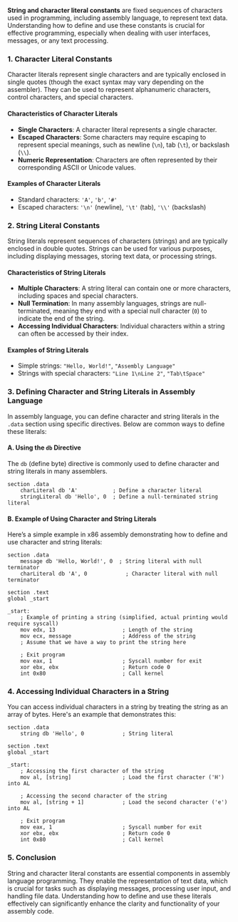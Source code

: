 **String and character literal constants** are fixed sequences of characters used in programming, including assembly language, to represent text data. Understanding how to define and use these constants is crucial for effective programming, especially when dealing with user interfaces, messages, or any text processing.

### 1. **Character Literal Constants**

Character literals represent single characters and are typically enclosed in single quotes (though the exact syntax may vary depending on the assembler). They can be used to represent alphanumeric characters, control characters, and special characters.

#### **Characteristics of Character Literals**

- **Single Characters**: A character literal represents a single character.
- **Escaped Characters**: Some characters may require escaping to represent special meanings, such as newline (`\n`), tab (`\t`), or backslash (`\\`).
- **Numeric Representation**: Characters are often represented by their corresponding ASCII or Unicode values.

#### **Examples of Character Literals**

- Standard characters: `'A'`, `'b'`, `'#'`
- Escaped characters: `'\n'` (newline), `'\t'` (tab), `'\\'` (backslash)

### 2. **String Literal Constants**

String literals represent sequences of characters (strings) and are typically enclosed in double quotes. Strings can be used for various purposes, including displaying messages, storing text data, or processing strings.

#### **Characteristics of String Literals**

- **Multiple Characters**: A string literal can contain one or more characters, including spaces and special characters.
- **Null Termination**: In many assembly languages, strings are null-terminated, meaning they end with a special null character (`0`) to indicate the end of the string.
- **Accessing Individual Characters**: Individual characters within a string can often be accessed by their index.

#### **Examples of String Literals**

- Simple strings: `"Hello, World!"`, `"Assembly Language"`
- Strings with special characters: `"Line 1\nLine 2"`, `"Tab\tSpace"`

### 3. **Defining Character and String Literals in Assembly Language**

In assembly language, you can define character and string literals in the `.data` section using specific directives. Below are common ways to define these literals:

#### **A. Using the `db` Directive**

The `db` (define byte) directive is commonly used to define character and string literals in many assemblers.

```assembly
section .data
    charLiteral db 'A'           ; Define a character literal
    stringLiteral db 'Hello', 0  ; Define a null-terminated string literal
```

#### **B. Example of Using Character and String Literals**

Here’s a simple example in x86 assembly demonstrating how to define and use character and string literals:

```assembly
section .data
    message db 'Hello, World!', 0  ; String literal with null terminator
    charLiteral db 'A', 0            ; Character literal with null terminator

section .text
global _start

_start:
    ; Example of printing a string (simplified, actual printing would require syscall)
    mov edx, 13                     ; Length of the string
    mov ecx, message                ; Address of the string
    ; Assume that we have a way to print the string here

    ; Exit program
    mov eax, 1                      ; Syscall number for exit
    xor ebx, ebx                    ; Return code 0
    int 0x80                        ; Call kernel
```

### 4. **Accessing Individual Characters in a String**

You can access individual characters in a string by treating the string as an array of bytes. Here's an example that demonstrates this:

```assembly
section .data
    string db 'Hello', 0            ; String literal

section .text
global _start

_start:
    ; Accessing the first character of the string
    mov al, [string]                ; Load the first character ('H') into AL

    ; Accessing the second character of the string
    mov al, [string + 1]            ; Load the second character ('e') into AL

    ; Exit program
    mov eax, 1                      ; Syscall number for exit
    xor ebx, ebx                    ; Return code 0
    int 0x80                        ; Call kernel
```

### 5. **Conclusion**

String and character literal constants are essential components in assembly language programming. They enable the representation of text data, which is crucial for tasks such as displaying messages, processing user input, and handling file data. Understanding how to define and use these literals effectively can significantly enhance the clarity and functionality of your assembly code.
